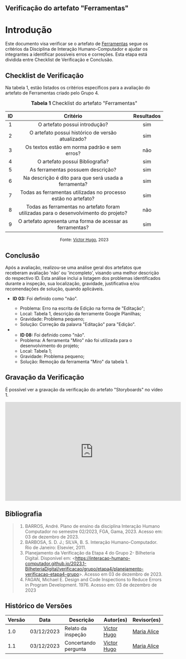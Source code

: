## Verificação do artefato "Ferramentas"

# Introdução

Este documento visa verificar se o artefato de [Ferramentas](../../../planejamento/ferramentas.md) segue os critérios da Disciplina de Interação Humano-Computador e ajudar os integrantes a identificar possíveis erros e correções. Esta etapa está dividida entre Checklist de Verificação e Conclusão.


## Checklist de Verificação

Na tabela 1, estão listados os critérios específicos para a avaliação do artefato de Ferramentas criado pelo Grupo 4.

<font size="3"><p style="text-align: center"><b>Tabela 1</b> Checklist do artefato "Ferramentas" </p></font>

|  ID   |                              Critério                               | Resultados |
| :---: | :-----------------------------------------------------------------: | :--------: |
|   1   |                    O artefato possui introdução?                    | sim        |
|   2   |          O artefato possui histórico de versão atualizado?          | sim        |
|   3   |            Os textos estão em norma padrão e sem erros?             | não |
|   4   |                   O artefato possui Bibliografia?                   | sim        |
|   5   |                  As ferramentas possuem descrição?                  | sim        |
|   6   |        Na descrição é dito para que será usada a ferramenta?        | sim        |
|   7   |   Todas as ferramentas utilizadas no processo estão no artefato?    | sim        |
|   8   |  Todas as ferramentas no artefato foram utilizadas para o desenvolvimento do projeto?     | não |
|   9   | O artefato apresenta uma forma de acessar as ferramentas?           | sim |

<font size="2"><p style="text-align: center">Fonte: [Victor Hugo](https://github.com/ViictorHugoo), 2023</p></font>

## Conclusão

Após a avaliação, realizou-se uma análise geral dos artefatos que receberam avaliação 'não' ou 'incompleto', visando uma melhor descrição do respectivo ID. Esta análise inclui a listagem dos problemas identificados durante a inspeção, sua localização, gravidade, justificativa e/ou recomendações de solução, quando aplicáveis.

- **ID 03:** Foi definido como "não".
  - Problema: Erro na escrita de Edição na forma de "Editação";
  - Local: Tabela 1, descrição da ferramente Google Planilhas;
  - Gravidade: Problema pequeno;
  - Solução: Correção da palavra "Editação" para "Edição".
 
- - **ID 08:** Foi definido como "não".
  - Problema: A ferramenta "Miro" não foi utilizada para o desenvolvimento do projeto;
  - Local: Tabela 1;
  - Gravidade: Problema pequeno;
  - Solução: Remoção da ferramenta "Miro" da tabela 1.


## Gravação da Verificação

É possível ver a gravação da verificação do artefato "Storyboards" no vídeo 1.

<center>
<iframe width="560" height="315" src="https://www.youtube.com/embed/A2rCbeZWYSA?si=HqH2fFsaxmBkQezq" title="YouTube video player" frameborder="0" allow="accelerometer; autoplay; clipboard-write; encrypted-media; gyroscope; picture-in-picture; web-share" allowfullscreen></iframe>
</center>


## Bibliografia 

> 1. BARROS, André. Plano de ensino da disciplina Interação Humano Computador no semestre 02/2023, FGA, Gama, 2023. Acesso em: 03 de dezembro de 2023.
> 2. BARBOSA, S. D. J.; SILVA, B. S. Interação Humano-Computador. Rio de Janeiro: Elsevier, 2011.
> 3. Planejamento da Verificação da Etapa 4 do Grupo 2- Bilheteria Digital. Disponível em: <<https://interacao-humano-computador.github.io/2023.1-BilheteriaDigital/verificacao/grupo/etapa4/planejamento-verificacao-etapa4-grupo>>. Acesso em 03 de dezembro de 2023.
> 4. FAGAN, Michael E. Design and Code Inspections to Reduce Errors in Program Development. 1976. Acesso em: 03 de dezembro de 2023


## Histórico de Versões

| Versão | Data       | Descrição                   | Autor(es)                                       | Revisor(es)                                    |
| ------ | ---------- | --------------------------- | ----------------------------------------------- | ---------------------------------------------- |
| 1.0    | 03/12/2023 | Relato da inspeção          | [Victor Hugo](https://github.com/ViictorHugoo)  | [Maria Alice](https://github.com/Maliz30)      |
| 1.1    | 03/12/2023 | Concertando pergunta        | [Victor Hugo](https://github.com/ViictorHugoo)  | [Maria Alice](https://github.com/Maliz30)      |

